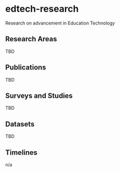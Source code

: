 # edtech-research
Research on advancement in Education Technology 

## Research Areas
TBD

## Publications

TBD

## Surveys and Studies 

TBD

## Datasets

TBD

## Timelines 

n/a

